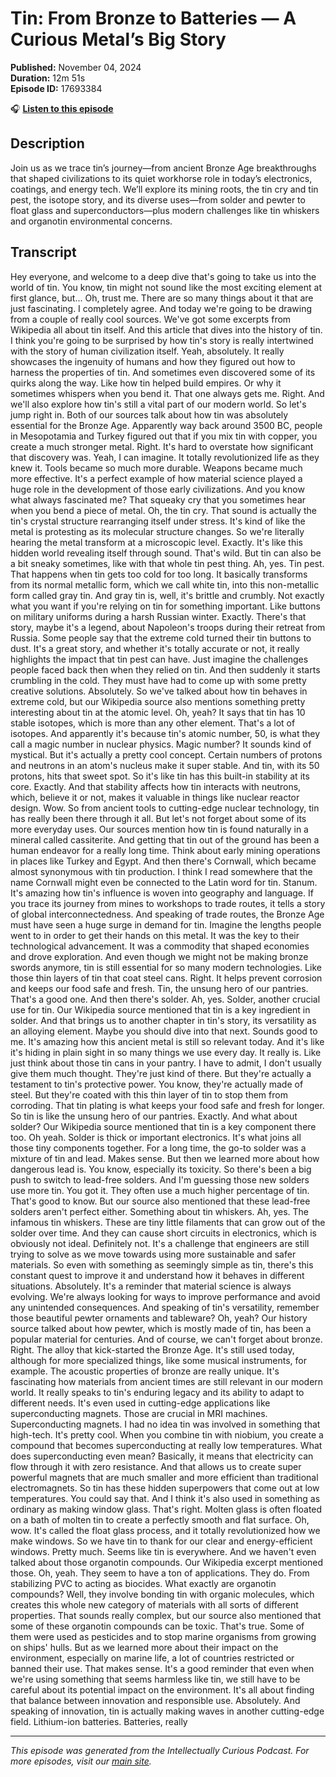 # Tin: From Bronze to Batteries — A Curious Metal’s Big Story

**Published:** November 04, 2024  
**Duration:** 12m 51s  
**Episode ID:** 17693384

🎧 **[Listen to this episode](https://intellectuallycurious.buzzsprout.com/2529712/episodes/17693384-tin-from-bronze-to-batteries-—-a-curious-metal’s-big-story)**

## Description

Join us as we trace tin’s journey—from ancient Bronze Age breakthroughs that shaped civilizations to its quiet workhorse role in today’s electronics, coatings, and energy tech. We’ll explore its mining roots, the tin cry and tin pest, the isotope story, and its diverse uses—from solder and pewter to float glass and superconductors—plus modern challenges like tin whiskers and organotin environmental concerns.

## Transcript

Hey everyone, and welcome to a deep dive that's going to take us into the world of tin. You know, tin might not sound like the most exciting element at first glance, but... Oh, trust me. There are so many things about it that are just fascinating. I completely agree. And today we're going to be drawing from a couple of really cool sources. We've got some excerpts from Wikipedia all about tin itself. And this article that dives into the history of tin. I think you're going to be surprised by how tin's story is really intertwined with the story of human civilization itself. Yeah, absolutely. It really showcases the ingenuity of humans and how they figured out how to harness the properties of tin. And sometimes even discovered some of its quirks along the way. Like how tin helped build empires. Or why it sometimes whispers when you bend it. That one always gets me. Right. And we'll also explore how tin's still a vital part of our modern world. So let's jump right in. Both of our sources talk about how tin was absolutely essential for the Bronze Age. Apparently way back around 3500 BC, people in Mesopotamia and Turkey figured out that if you mix tin with copper, you create a much stronger metal. Right. It's hard to overstate how significant that discovery was. Yeah, I can imagine. It totally revolutionized life as they knew it. Tools became so much more durable. Weapons became much more effective. It's a perfect example of how material science played a huge role in the development of those early civilizations. And you know what always fascinated me? That squeaky cry that you sometimes hear when you bend a piece of metal. Oh, the tin cry. That sound is actually the tin's crystal structure rearranging itself under stress. It's kind of like the metal is protesting as its molecular structure changes. So we're literally hearing the metal transform at a microscopic level. Exactly. It's like this hidden world revealing itself through sound. That's wild. But tin can also be a bit sneaky sometimes, like with that whole tin pest thing. Ah, yes. Tin pest. That happens when tin gets too cold for too long. It basically transforms from its normal metallic form, which we call white tin, into this non-metallic form called gray tin. And gray tin is, well, it's brittle and crumbly. Not exactly what you want if you're relying on tin for something important. Like buttons on military uniforms during a harsh Russian winter. Exactly. There's that story, maybe it's a legend, about Napoleon's troops during their retreat from Russia. Some people say that the extreme cold turned their tin buttons to dust. It's a great story, and whether it's totally accurate or not, it really highlights the impact that tin pest can have. Just imagine the challenges people faced back then when they relied on tin. And then suddenly it starts crumbling in the cold. They must have had to come up with some pretty creative solutions. Absolutely. So we've talked about how tin behaves in extreme cold, but our Wikipedia source also mentions something pretty interesting about tin at the atomic level. Oh, yeah? It says that tin has 10 stable isotopes, which is more than any other element. That's a lot of isotopes. And apparently it's because tin's atomic number, 50, is what they call a magic number in nuclear physics. Magic number? It sounds kind of mystical. But it's actually a pretty cool concept. Certain numbers of protons and neutrons in an atom's nucleus make it super stable. And tin, with its 50 protons, hits that sweet spot. So it's like tin has this built-in stability at its core. Exactly. And that stability affects how tin interacts with neutrons, which, believe it or not, makes it valuable in things like nuclear reactor design. Wow. So from ancient tools to cutting-edge nuclear technology, tin has really been there through it all. But let's not forget about some of its more everyday uses. Our sources mention how tin is found naturally in a mineral called cassiterite. And getting that tin out of the ground has been a human endeavor for a really long time. Think about early mining operations in places like Turkey and Egypt. And then there's Cornwall, which became almost synonymous with tin production. I think I read somewhere that the name Cornwall might even be connected to the Latin word for tin. Stanum. It's amazing how tin's influence is woven into geography and language. If you trace its journey from mines to workshops to trade routes, it tells a story of global interconnectedness. And speaking of trade routes, the Bronze Age must have seen a huge surge in demand for tin. Imagine the lengths people went to in order to get their hands on this metal. It was the key to their technological advancement. It was a commodity that shaped economies and drove exploration. And even though we might not be making bronze swords anymore, tin is still essential for so many modern technologies. Like those thin layers of tin that coat steel cans. Right. It helps prevent corrosion and keeps our food safe and fresh. Tin, the unsung hero of our pantries. That's a good one. And then there's solder. Ah, yes. Solder, another crucial use for tin. Our Wikipedia source mentioned that tin is a key ingredient in solder. And that brings us to another chapter in tin's story, its versatility as an alloying element. Maybe you should dive into that next. Sounds good to me. It's amazing how this ancient metal is still so relevant today. And it's like it's hiding in plain sight in so many things we use every day. It really is. Like just think about those tin cans in your pantry. I have to admit, I don't usually give them much thought. They're just kind of there. But they're actually a testament to tin's protective power. You know, they're actually made of steel. But they're coated with this thin layer of tin to stop them from corroding. That tin plating is what keeps your food safe and fresh for longer. So tin is like the unsung hero of our pantries. Exactly. And what about solder? Our Wikipedia source mentioned that tin is a key component there too. Oh yeah. Solder is thick or important electronics. It's what joins all those tiny components together. For a long time, the go-to solder was a mixture of tin and lead. Makes sense. But then we learned more about how dangerous lead is. You know, especially its toxicity. So there's been a big push to switch to lead-free solders. And I'm guessing those new solders use more tin. You got it. They often use a much higher percentage of tin. That's good to know. But our source also mentioned that these lead-free solders aren't perfect either. Something about tin whiskers. Ah, yes. The infamous tin whiskers. These are tiny little filaments that can grow out of the solder over time. And they can cause short circuits in electronics, which is obviously not ideal. Definitely not. It's a challenge that engineers are still trying to solve as we move towards using more sustainable and safer materials. So even with something as seemingly simple as tin, there's this constant quest to improve it and understand how it behaves in different situations. Absolutely. It's a reminder that material science is always evolving. We're always looking for ways to improve performance and avoid any unintended consequences. And speaking of tin's versatility, remember those beautiful pewter ornaments and tableware? Oh, yeah? Our history source talked about how pewter, which is mostly made of tin, has been a popular material for centuries. And of course, we can't forget about bronze. Right. The alloy that kick-started the Bronze Age. It's still used today, although for more specialized things, like some musical instruments, for example. The acoustic properties of bronze are really unique. It's fascinating how materials from ancient times are still relevant in our modern world. It really speaks to tin's enduring legacy and its ability to adapt to different needs. It's even used in cutting-edge applications like superconducting magnets. Those are crucial in MRI machines. Superconducting magnets. I had no idea tin was involved in something that high-tech. It's pretty cool. When you combine tin with niobium, you create a compound that becomes superconducting at really low temperatures. What does superconducting even mean? Basically, it means that electricity can flow through it with zero resistance. And that allows us to create super powerful magnets that are much smaller and more efficient than traditional electromagnets. So tin has these hidden superpowers that come out at low temperatures. You could say that. And I think it's also used in something as ordinary as making window glass. That's right. Molten glass is often floated on a bath of molten tin to create a perfectly smooth and flat surface. Oh, wow. It's called the float glass process, and it totally revolutionized how we make windows. So we have tin to thank for our clear and energy-efficient windows. Pretty much. Seems like tin is everywhere. And we haven't even talked about those organotin compounds. Our Wikipedia excerpt mentioned those. Oh, yeah. They seem to have a ton of applications. They do. From stabilizing PVC to acting as biocides. What exactly are organotin compounds? Well, they involve bonding tin with organic molecules, which creates this whole new category of materials with all sorts of different properties. That sounds really complex, but our source also mentioned that some of these organotin compounds can be toxic. That's true. Some of them were used as pesticides and to stop marine organisms from growing on ships' hulls. But as we learned more about their impact on the environment, especially on marine life, a lot of countries restricted or banned their use. That makes sense. It's a good reminder that even when we're using something that seems harmless like tin, we still have to be careful about its potential impact on the environment. It's all about finding that balance between innovation and responsible use. Absolutely. And speaking of innovation, tin is actually making waves in another cutting-edge field. Lithium-ion batteries. Batteries, really

---
*This episode was generated from the Intellectually Curious Podcast. For more episodes, visit our [main site](https://intellectuallycurious.buzzsprout.com).*
